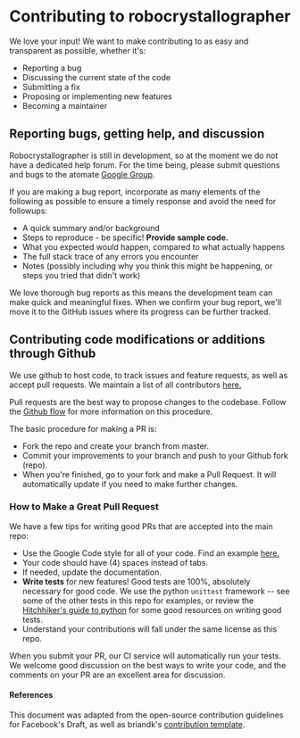 # Contributing to robocrystallographer
We love your input! We want to make contributing to as easy and transparent as possible, whether it's:
* Reporting a bug
* Discussing the current state of the code
* Submitting a fix
* Proposing or implementing new features
* Becoming a maintainer

## Reporting bugs, getting help, and discussion
Robocrystallographer is still in development, so at the moment we do not have a dedicated help forum. For the time being, please submit questions and bugs to the atomate [Google Group](https://groups.google.com/forum/#!forum/atomate).

If you are making a bug report, incorporate as many elements of the following as possible to ensure a timely response and avoid the need for followups:
* A quick summary and/or background
* Steps to reproduce - be specific! **Provide sample code.**
* What you expected would happen, compared to what actually happens
* The full stack trace of any errors you encounter
* Notes (possibly including why you think this might be happening, or steps you tried that didn't work)

We love thorough bug reports as this means the development team can make quick and meaningful fixes. When we confirm your bug report, we'll move it to the GitHub issues where its progress can be further tracked.

## Contributing code modifications or additions through Github
We use github to host code, to track issues and feature requests, as well as accept pull requests. We maintain a list of all contributors [here.](http://atomate.org/contributors.html)

Pull requests are the best way to propose changes to the codebase. Follow the [Github flow](https://www.atlassian.com/git/tutorials/comparing-workflows/forking-workflow) for more information on this procedure.

The basic procedure for making a PR is:
* Fork the repo and create your branch from master.
* Commit your improvements to your branch and push to your Github fork (repo).
* When you're finished, go to your fork and make a Pull Request. It will automatically update if you need to make further changes.

### How to Make a **Great** Pull Request
We have a few tips for writing good PRs that are accepted into the main repo:

* Use the Google Code style for all of your code. Find an example [here.](https://sphinxcontrib-napoleon.readthedocs.io/en/latest/example_google.html)
* Your code should have (4) spaces instead of tabs.
* If needed, update the documentation.
* **Write tests** for new features! Good tests are 100%, absolutely necessary for good code. We use the python `unittest` framework -- see some of the other tests in this repo for examples, or review the [Hitchhiker's guide to python](https://docs.python-guide.org/writing/tests/) for some good resources on writing good tests.
* Understand your contributions will fall under the same license as this repo. 

When you submit your PR, our CI service will automatically run your tests. 
We welcome good discussion on the best ways to write your code, and the comments on your PR are an excellent area for discussion.

#### References
This document was adapted from the open-source contribution guidelines for Facebook's Draft, as well as briandk's [contribution template](https://gist.github.com/briandk/3d2e8b3ec8daf5a27a62). 
